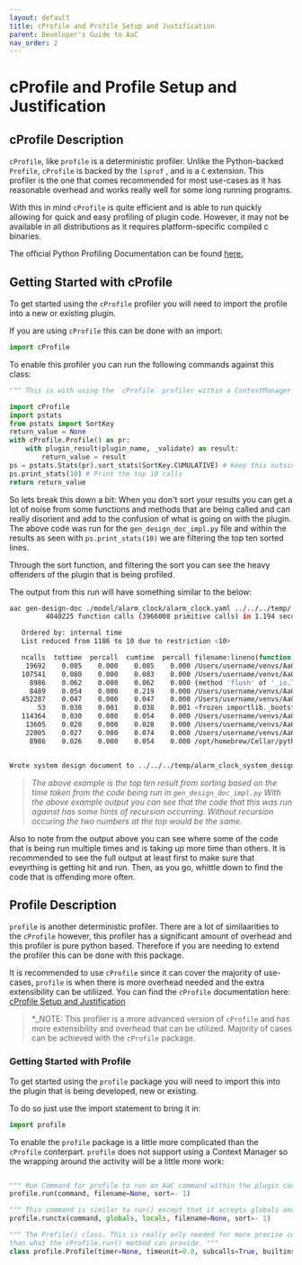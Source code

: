 ```yaml
---
layout: default
title: cProfile and Profile Setup and Justification
parent: Developer's Guide to AaC
nav_order: 2
---
```


# cProfile and Profile Setup and Justification

## cProfile Description

`cProfile`, like `profile` is a deterministic profiler. Unlike the Python-backed `Profile`, `cProfile` is backed by the `lsprof` , and is a `C` extension.
This profiler is the one that comes recommended for most use-cases as it has reasonable overhead and works really well for some long running programs.

With this in mind `cProfile` is quite efficient and is able to run quickly allowing for quick and easy profiling of plugin code. However, it may not be available in all distributions as it requires platform-specific compiled c binaries.

The official Python Profiling Documentation can be found [here.](https://docs.python.org/3/library/profile.html)

## Getting Started with cProfile

To get started using the `cProfile` profiler you will need to import the profile into a new or existing plugin.

If you are using `cProfile` this can be done with an import:

```python
import cProfile
```

To enable this profiler you can run the following commands against this class:

```python
""" This is with using the `cProfile` profiler within a ContextManager Object. """

import cProfile
import pstats
from pstats import SortKey
return_value = None
with cProfile.Profile() as pr:
    with plugin_result(plugin_name, _validate) as result:
        return_value = result
ps = pstats.Stats(pr).sort_stats(SortKey.CUMULATIVE) # Keep this outside the context manager scope to prevent pollution in the profiler.
ps.print_stats(10) # Print the top 10 calls
return return_value
```

So lets break this down a bit:
When you don't sort your results you can get a lot of noise from some functions and methods that are being called and can really
disorient and add to the confusion of what is going on with the plugin. The above code was run for the `gen_design_doc_impl.py` file
and within the results as seen with `ps.print_stats(10)` we are filtering the top ten sorted lines.

Through the sort function, and filtering the sort you can see the heavy offenders of the plugin that is being profiled.

The output from this run will have something similar to the below:

```bash
aac gen-design-doc ./model/alarm_clock/alarm_clock.yaml ../../../temp/
         4040225 function calls (3966008 primitive calls) in 1.194 seconds

   Ordered by: internal time
   List reduced from 1186 to 10 due to restriction <10>

   ncalls  tottime  percall  cumtime  percall filename:lineno(function)
    19692    0.085    0.000    0.085    0.000 /Users/username/venvs/AaC/python/src/aac/lang/language_context.py:361(<listcomp>)
   107541    0.080    0.000    0.083    0.000 /Users/username/venvs/AaC/python/venv/lib/python3.9/site-packages/yaml/reader.py:99(forward)
     8986    0.062    0.000    0.062    0.000 {method 'flush' of '_io.TextIOWrapper' objects}
     8489    0.054    0.000    0.219    0.000 /Users/username/venvs/AaC/python/venv/lib/python3.9/site-packages/yaml/scanner.py:1270(scan_plain)
   452287    0.047    0.000    0.047    0.000 /Users/username/venvs/AaC/python/venv/lib/python3.9/site-packages/yaml/reader.py:87(peek)
       53    0.038    0.001    0.038    0.001 <frozen importlib._bootstrap_external>:1053(open_resource)
   114364    0.030    0.000    0.054    0.000 /Users/username/venvs/AaC/python/venv/lib/python3.9/site-packages/yaml/scanner.py:145(need_more_tokens)
    13605    0.028    0.000    0.028    0.000 /Users/username/venvs/AaC/python/src/aac/lang/language_context.py:305(<listcomp>)
    22005    0.027    0.000    0.074    0.000 /Users/username/venvs/AaC/python/venv/lib/python3.9/site-packages/yaml/scanner.py:1311(scan_plain_spaces)
     8986    0.026    0.000    0.054    0.000 /opt/homebrew/Cellar/python@3.9/3.9.14/Frameworks/Python.framework/Versions/3.9/lib/python3.9/logging/__init__.py:282(__init__)


Wrote system design document to ../../../temp/alarm_clock_system_design_document.md
```

> *The above example is the top ten result from sorting based on the time taken from the code being run in `gen_design_doc_impl.py`
> With the above example output you can see that the code that this was run against has some hints of recursion occurring. 
> Without recursion occuring the two numbers at the top would be the same.*

Also to note from the output above you can see where some of the code that is being run multiple times and is taking up more time than others. It is recommended to see the full output at least first to make sure that eveyrthing is getting hit and run. Then, as you go, whittle down to find the code that is offending more often.

## Profile Description

`profile` is another deterministic profiler. There are a lot of similaarities to the `cProfile` however, this profiler has a significant amount of overhead and this profiler is pure python based. Therefore if you are needing to extend the profiler this can be done with this package.

It is recommended to use `cProfile` since it can cover the majority of use-cases, `profile` is when there is more overhead needed and the extra extensibility can be utiliized. You can find the `cProfile` documentation here: [cProfile Setup and Justification](./cprofile.md)

>*_NOTE: This profiler is a more advanced version of `cProfile` and has more extensibility and overhead that can be utilized. Majority of cases can be achieved with the `cProfile` package. 

### Getting Started with Profile

To get started using the `profile` package you will need to import this into the plugin that is being developed, new or existing.

To do so just use the import statement to bring it in:

```python
import profile
```

To enable the `profile` package is a little more complicated than the `cProfile` conterpart.
`profile` does not support using a Context Manager so the wrapping around the activity will be a little more work:

```python

""" Run Command for profile to run an AaC command within the plugin code """
profile.run(command, filename=None, sort=- 1)

""" This command is similar to run() except that it accepts globals and locals definitions that are supplied and passed through the command being executed. """
profile.runctx(command, globals, locals, filename=None, sort=- 1)

""" The Profile() class. This is really only needed for more precise controls over the profiling being done
than what the cProfile.run() method can provide. """
class profile.Profile(timer=None, timeunit=0.0, subcalls=True, builtins=True)
